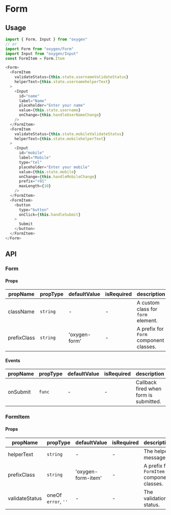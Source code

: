 # Form

## Usage
```js
import { Form, Input } from "oxygen"
// or
import Form from "oxygen/Form"
import Input from "oxygen/Input"
const FormItem = Form.Item

<Form>
  <FormItem
    validateStatus={this.state.usernameValidateStatus}
    helperText={this.state.usernamehelperText}
  >
    <Input
      id="name"
      label="Name"
      placeholder="Enter your name"
      value={this.state.username}
      onChange={this.handleUserNameChange}
    />
  </FormItem>
  <FormItem
    validateStatus={this.state.mobileValidateStatus}
    helperText={this.state.mobilehelperText}
  >
    <Input
      id="mobile"
      label="Mobile"
      type="tel"
      placeholder="Enter your mobile"
      value={this.state.mobile}
      onChange={this.handleMobileChange}
      prefix="+91"
      maxLength={10}
    />
  </FormItem>
  <FormItem>
    <button
      type="button"
      onClick={this.handleSubmit}
    >
      Submit
    </button>
  </FormItem>
</Form>
```

## API

### Form

#### Props

| propName | propType | defaultValue | isRequired | description |
| -------- | -------- | ------------ | ---------- | ----------- |
| className | `string` | - | - | A custom class for `form` element. |
| prefixClass | `string` | 'oxygen-form' | - | A prefix for `Form` component classes. |

#### Events

| propName | propType | defaultValue | isRequired | description |
| -------- | -------- | ------------ | ---------- | ----------- |
| onSubmit | `func` | - | - | Callback fired when form is submitted. |

### FormItem

#### Props

| propName | propType | defaultValue | isRequired | description |
| -------- | -------- | ------------ | ---------- | ----------- |
| helperText | `string` | - | - | The helper message. |
| prefixClass | `string` | 'oxygen-form-item' | - | A prefix for `FormItem` component classes. |
| validateStatus | oneOf `error`, `''` | - | - | The validation status. |
